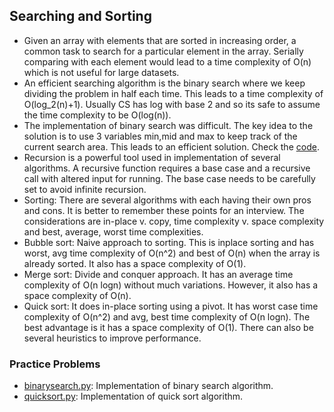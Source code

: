 ## Searching and Sorting

* Given an array with elements that are sorted in increasing order, a common task to search for a particular element in the array. Serially comparing with each element would lead to a time complexity of O(n) which is not useful for large datasets.
* An efficient searching algorithm is the binary search where we keep dividing the problem in half each time. This leads to a time complexity of O(log_2(n)+1). Usually CS has log with base 2 and so its safe to assume the time complexity to be O(log(n)).
* The implementation of binary search was difficult. The key idea to the solution is to use 3 variables min,mid and max to keep track of the current search area. This leads to an efficient solution. Check the [code](binarysearch.py).
* Recursion is a powerful tool used in implementation of several algorithms. A recursive function requires a base case and a recursive call with altered input for running. The base case needs to be carefully set to avoid infinite recursion.
* Sorting: There are several algorithms with each having their own pros and cons. It is better to remember these points for an interview. The considerations are in-place v. copy, time complexity v. space complexity and best, average, worst time complexities.
* Bubble sort: Naive approach to sorting. This is inplace sorting and has worst, avg time complexity of O(n^2) and best of O(n) when the array is already sorted. It also has a space complexity of O(1).
* Merge sort: Divide and conquer approach. It has an average time complexity of O(n logn) without much variations. However, it also has a space complexity of O(n).
* Quick sort: It does in-place sorting using a pivot. It has worst case time complexity of O(n^2) and avg, best time complexity of O(n logn). The best advantage is it has a space complexity of O(1). There can also be several heuristics to improve performance.

### Practice Problems

* [binarysearch.py](binarysearch.py): Implementation of binary search algorithm.
* [quicksort.py](quicksort.py): Implementation of quick sort algorithm.
